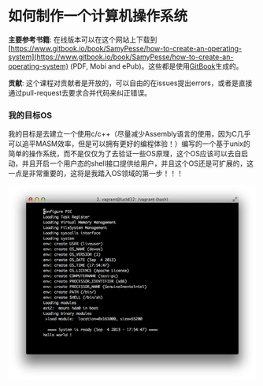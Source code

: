 如何制作一个计算机操作系统
=======================================

**主要参考书籍**: 在线版本可以在这个网站上下载到[https://www.gitbook.io/book/SamyPesse/how-to-create-an-operating-system](https://www.gitbook.io/book/SamyPesse/how-to-create-an-operating-system) (PDF, Mobi and ePub)。这些都是使用[GitBook](https://www.gitbook.io)生成的。

**贡献**: 这个课程对贡献者是开放的，可以自由的在issues提出errors，或者是直接通过pull-request去要求合并代码来纠正错误。

### 我的目标OS

我的目标是去建立一个使用c/c++（尽量减少Assembly语言的使用，因为C几乎可以追平MASM效率，但是可以拥有更好的编程体验！）编写的一个基于unix的简单的操作系统，而不是仅仅为了去验证一些OS原理，这个OS应该可以去自启动，并且开启一个用户态的shell接口提供给用户，并且这个OS还是可扩展的，这一点是非常重要的，这将是我踏入OS领域的第一步！！！

[![Screen](./preview.png)](./preview.png)
